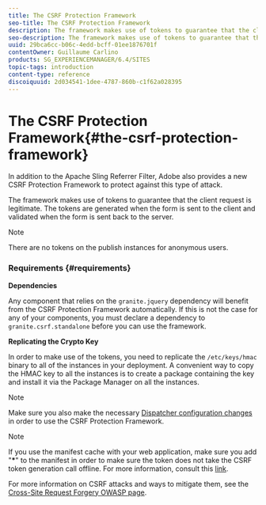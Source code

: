```yaml
---
title: The CSRF Protection Framework
seo-title: The CSRF Protection Framework
description: The framework makes use of tokens to guarantee that the client request is legitimate
seo-description: The framework makes use of tokens to guarantee that the client request is legitimate
uuid: 29bca6cc-b06c-4edd-bcff-01ee1876701f
contentOwner: Guillaume Carlino
products: SG_EXPERIENCEMANAGER/6.4/SITES
topic-tags: introduction
content-type: reference
discoiquuid: 2d034541-1dee-4787-860b-c1f62a028395
---
```


# The CSRF Protection Framework{#the-csrf-protection-framework}

In addition to the Apache Sling Referrer Filter, Adobe also provides a new CSRF Protection Framework to protect against this type of attack.

The framework makes use of tokens to guarantee that the client request is legitimate. The tokens are generated when the form is sent to the client and validated when the form is sent back to the server.

>[!NOTE]
>
>There are no tokens on the publish instances for anonymous users.

### Requirements {#requirements}

**Dependencies**

Any component that relies on the `granite.jquery` dependency will benefit from the CSRF Protection Framework automatically. If this is not the case for any of your components, you must declare a dependency to `granite.csrf.standalone` before you can use the framework.

**Replicating the Crypto Key**

In order to make use of the tokens, you need to replicate the `/etc/keys/hmac` binary to all of the instances in your deployment. A convenient way to copy the HMAC key to all the instances is to create a package containing the key and install it via the Package Manager on all the instances.

>[!NOTE]
>
>Make sure you also make the necessary [Dispatcher configuration changes](https://helpx.adobe.com/experience-manager/dispatcher/user-guide.html) in order to use the CSRF Protection Framework.

>[!NOTE]
>
>If you use the manifest cache with your web application, make sure you add "**&#42;**" to the manifest in order to make sure the token does not take the CSRF token generation call offline. For more information, consult this [link](http://www.w3.org/TR/offline-webapps/).
>
>For more information on CSRF attacks and ways to mitigate them, see the [Cross-Site Request Forgery OWASP page](https://www.owasp.org/index.php/Cross-Site_Request_Forgery_%28CSRF%29).

